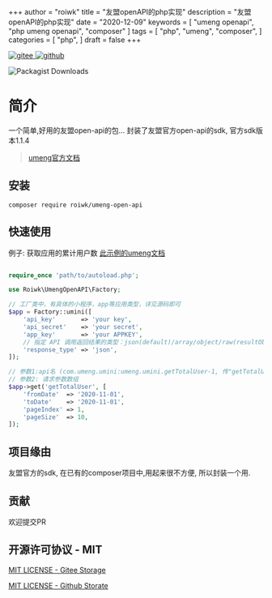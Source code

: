 +++
author = "roiwk"
title = "友盟openAPI的php实现"
description = "友盟openAPI的php实现"
date = "2020-12-09"
keywords = [
    "umeng openapi",
    "php umeng openapi",
    "composer"
]
tags = [
    "php",
    "umeng",
    "composer",
]
categories = [
    "php",
]
draft = false
+++


<p>
 <a href="https://gitee.com/roiwk/UmengOpenAPI">
    <img src="https://img.shields.io/badge/roiwk/UmengOpenAPI-C71D23?logo=gitee" alt="gitee" title="roiwk/UmengOpenAPI"/>
  </a>

 <a href="https://github.com/roiwk/UmengOpenAPI">
    <img src="https://img.shields.io/badge/roiwk/UmengOpenAPI-181717?logo=github" alt="github" title="github/UmengOpenAPI"/>
  </a>
</p>

![Packagist Downloads](https://img.shields.io/packagist/dt/roiwk/umeng-open-api)

# 简介

一个简单,好用的友盟open-api的包...
封装了友盟官方open-api的sdk, 官方sdk版本1.1.4

> [umeng官方文档](https://developer.umeng.com/open-api/state)

## 安装

```shell
composer require roiwk/umeng-open-api
```

## 快速使用

例子: 获取应用的累计用户数
[此示例的umeng文档](https://developer.umeng.com/open-api/docs/com.umeng.umini/umeng.umini.getTotalUser/1)

```php

require_once 'path/to/autoload.php';

use Roiwk\UmengOpenAPI\Factory;

// 工厂类中，有具体的小程序，app等应用类型，详见源码即可
$app = Factory::umini([
    'api_key'       => 'your key',
    'api_secret'    => 'your secret',
    'app_key'       => 'your APPKEY',
    // 指定 API 调用返回结果的类型：json(default)/array/object/raw(resultObject)
    'response_type' => 'json',
]);

// 参数1:api名 (com.umeng.umini:umeng.umini.getTotalUser-1, 传"getTotalUser" 即可)
// 参数2: 请求参数数组
$app->get('getTotalUser', [
    'fromDate'  => '2020-11-01',
    'toDate'    => '2020-11-01',
    'pageIndex' => 1,
    'pageSize'  => 10,
]);
```

## 项目缘由

友盟官方的sdk, 在已有的composer项目中,用起来很不方便, 所以封装一个用.

## 贡献

欢迎提交PR

## 开源许可协议 - MIT

 [MIT LICENSE - Gitee Storage](https://gitee.com/roiwk/UmengOpenAPI/blob/master/LICENSE)

 [MIT LICENSE - Github Storate](https://github.com/roiwk/UmengOpenAPI/blob/master/LICENSE)
